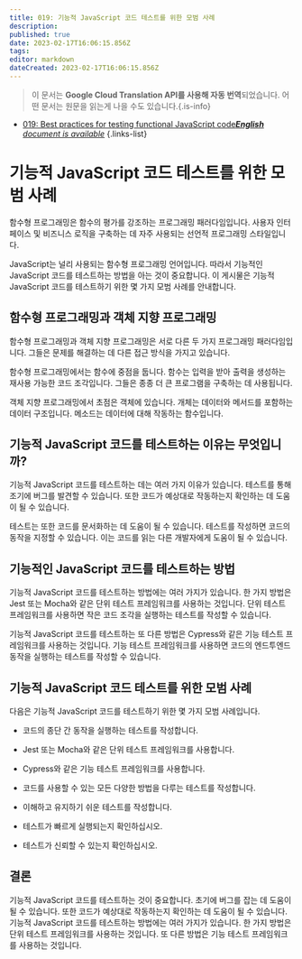 ```yaml
---
title: 019: 기능적 JavaScript 코드 테스트를 위한 모범 사례
description: 
published: true
date: 2023-02-17T16:06:15.856Z
tags: 
editor: markdown
dateCreated: 2023-02-17T16:06:15.856Z
---
```


> 이 문서는 **Google Cloud Translation API를 사용해 자동 번역**되었습니다.
어떤 문서는 원문을 읽는게 나을 수도 있습니다.{.is-info}



- [019: Best practices for testing functional JavaScript code***English** document is available*](/en/Knowledge-base/Functional_JavaScript/Learning/019-best-practices-for-testing-functional-javascript-code)
{.links-list}


# 기능적 JavaScript 코드 테스트를 위한 모범 사례

함수형 프로그래밍은 함수의 평가를 강조하는 프로그래밍 패러다임입니다. 사용자 인터페이스 및 비즈니스 로직을 구축하는 데 자주 사용되는 선언적 프로그래밍 스타일입니다.

JavaScript는 널리 사용되는 함수형 프로그래밍 언어입니다. 따라서 기능적인 JavaScript 코드를 테스트하는 방법을 아는 것이 중요합니다. 이 게시물은 기능적 JavaScript 코드를 테스트하기 위한 몇 가지 모범 사례를 안내합니다.

## 함수형 프로그래밍과 객체 지향 프로그래밍

함수형 프로그래밍과 객체 지향 프로그래밍은 서로 다른 두 가지 프로그래밍 패러다임입니다. 그들은 문제를 해결하는 데 다른 접근 방식을 가지고 있습니다.

함수형 프로그래밍에서는 함수에 중점을 둡니다. 함수는 입력을 받아 출력을 생성하는 재사용 가능한 코드 조각입니다. 그들은 종종 더 큰 프로그램을 구축하는 데 사용됩니다.

객체 지향 프로그래밍에서 초점은 객체에 있습니다. 개체는 데이터와 메서드를 포함하는 데이터 구조입니다. 메소드는 데이터에 대해 작동하는 함수입니다.

## 기능적 JavaScript 코드를 테스트하는 이유는 무엇입니까?

기능적 JavaScript 코드를 테스트하는 데는 여러 가지 이유가 있습니다. 테스트를 통해 조기에 버그를 발견할 수 있습니다. 또한 코드가 예상대로 작동하는지 확인하는 데 도움이 될 수 있습니다.

테스트는 또한 코드를 문서화하는 데 도움이 될 수 있습니다. 테스트를 작성하면 코드의 동작을 지정할 수 있습니다. 이는 코드를 읽는 다른 개발자에게 도움이 될 수 있습니다.

## 기능적인 JavaScript 코드를 테스트하는 방법

기능적 JavaScript 코드를 테스트하는 방법에는 여러 가지가 있습니다. 한 가지 방법은 Jest 또는 Mocha와 같은 단위 테스트 프레임워크를 사용하는 것입니다. 단위 테스트 프레임워크를 사용하면 작은 코드 조각을 실행하는 테스트를 작성할 수 있습니다.

기능적 JavaScript 코드를 테스트하는 또 다른 방법은 Cypress와 같은 기능 테스트 프레임워크를 사용하는 것입니다. 기능 테스트 프레임워크를 사용하면 코드의 엔드투엔드 동작을 실행하는 테스트를 작성할 수 있습니다.

## 기능적 JavaScript 코드 테스트를 위한 모범 사례

다음은 기능적 JavaScript 코드를 테스트하기 위한 몇 가지 모범 사례입니다.

- 코드의 종단 간 동작을 실행하는 테스트를 작성합니다.

- Jest 또는 Mocha와 같은 단위 테스트 프레임워크를 사용합니다.

- Cypress와 같은 기능 테스트 프레임워크를 사용합니다.

- 코드를 사용할 수 있는 모든 다양한 방법을 다루는 테스트를 작성합니다.

- 이해하고 유지하기 쉬운 테스트를 작성합니다.

- 테스트가 빠르게 실행되는지 확인하십시오.

- 테스트가 신뢰할 수 있는지 확인하십시오.

## 결론

기능적 JavaScript 코드를 테스트하는 것이 중요합니다. 초기에 버그를 잡는 데 도움이 될 수 있습니다. 또한 코드가 예상대로 작동하는지 확인하는 데 도움이 될 수 있습니다. 기능적 JavaScript 코드를 테스트하는 방법에는 여러 가지가 있습니다. 한 가지 방법은 단위 테스트 프레임워크를 사용하는 것입니다. 또 다른 방법은 기능 테스트 프레임워크를 사용하는 것입니다.